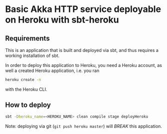 # Basic Akka HTTP service deployable on Heroku with sbt-heroku

## Requirements
This is an application that is built and deployed via sbt, and thus
requires a working installation of sbt.

In order to deploy this application to Heroku, you need a Heroku account, 
as well a created Heroku application, i.e. you ran 
```bash
heroku create -n
```
with the Heroku CLI.

## How to deploy
```bash
sbt -Dheroku_name=<HEROKU_NAME> clean compile stage deployHeroku
```

Note: deploying via git (`git push heroku master`) will *BREAK* this application. 
